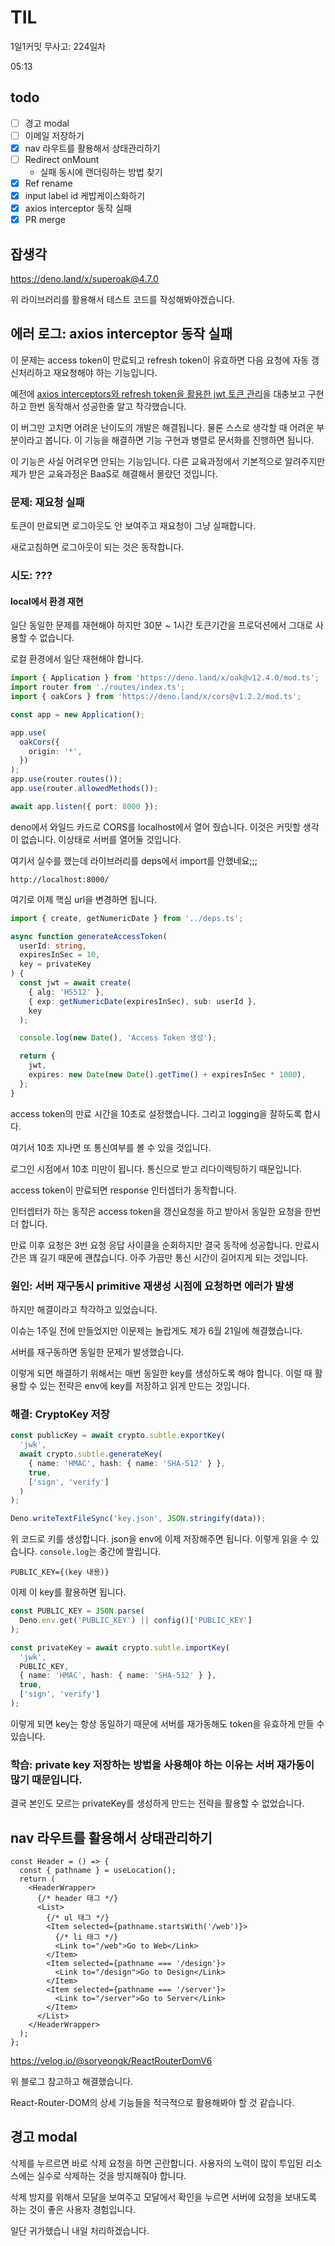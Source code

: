 # TIL

1일1커밋 무사고: 224일차

05:13

## todo

- [ ] 경고 modal
- [ ] 이메일 저장하기
- [x] nav 라우트를 활용해서 상태관리하기
- [ ] Redirect onMount
  - 실패 동시에 랜더링하는 방법 찾기
- [x] Ref rename
- [x] input label id 케밥케이스화하기
- [x] axios interceptor 동작 실패
- [x] PR merge

## 잡생각

https://deno.land/x/superoak@4.7.0

위 라이브러리를 활용해서 테스트 코드를 작성해봐야겠습니다.

## 에러 로그: axios interceptor 동작 실패

이 문제는 access token이 만료되고 refresh token이 유효하면 다음 요청에 자동 갱신처리하고 재요청해야 하는 기능입니다.

예전에 [axios interceptors와 refresh token을 활용한 jwt 토큰 관리](https://gusrb3164.github.io/web/2022/08/07/refresh-with-axios-for-client/)을 대충보고 구현하고 한번 동작해서 성공한줄 알고 착각했습니다.

이 버그만 고치면 어려운 난이도의 개발은 해결됩니다. 물론 스스로 생각할 때 어려운 부분이라고 봅니다. 이 기능을 해결하면 기능 구현과 병렬로 문서화를 진행하면 됩니다.

이 기능은 사실 어려우면 안되는 기능입니다. 다른 교육과정에서 기본적으로 알려주지만 제가 받은 교육과정은 BaaS로 해결해서 몰랐던 것입니다.

### 문제: 재요청 실패

토큰이 만료되면 로그아웃도 안 보여주고 재요청이 그냥 실패합니다.

새로고침하면 로그아웃이 되는 것은 동작합니다.

### 시도: ???

#### local에서 환경 재현

일단 동일한 문제를 재현해야 하지만 30분 ~ 1시간 토큰기간을 프로덕션에서 그대로 사용할 수 없습니다.

로컬 환경에서 일단 재현해야 합니다.

```ts
import { Application } from 'https://deno.land/x/oak@v12.4.0/mod.ts';
import router from './routes/index.ts';
import { oakCors } from 'https://deno.land/x/cors@v1.2.2/mod.ts';

const app = new Application();

app.use(
  oakCors({
    origin: '*',
  })
);
app.use(router.routes());
app.use(router.allowedMethods());

await app.listen({ port: 8000 });
```

deno에서 와일드 카드로 CORS를 localhost에서 열어 줬습니다. 이것은 커밋할 생각이 없습니다. 이상태로 서버를 열어둘 것입니다.

여기서 실수를 했는데 라이브러리를 deps에서 import를 안했네요;;;

```
http://localhost:8000/
```

여기로 이제 핵심 url을 변경하면 됩니다.

```ts
import { create, getNumericDate } from '../deps.ts';

async function generateAccessToken(
  userId: string,
  expiresInSec = 10,
  key = privateKey
) {
  const jwt = await create(
    { alg: 'HS512' },
    { exp: getNumericDate(expiresInSec), sub: userId },
    key
  );

  console.log(new Date(), 'Access Token 생성');

  return {
    jwt,
    expires: new Date(new Date().getTime() + expiresInSec * 1000),
  };
}
```

access token의 만료 시간을 10초로 설정했습니다. 그리고 logging을 잘하도록 합시다.

여기서 10초 지나면 또 통신여부를 볼 수 있을 것입니다.

로그인 시점에서 10초 미만이 됩니다. 통신으로 받고 리다이렉팅하기 때문입니다.

access token이 만료되면 response 인터셉터가 동작합니다.

인터셉터가 하는 동작은 access token을 갱신요청을 하고 받아서 동일한 요청을 한번더 합니다.

만료 이후 요청은 3번 요청 응답 사이클을 순회하지만 결국 동작에 성공합니다. 만료시간은 꽤 길기 때문에 괜찮습니다. 아주 가끔만 통신 시간이 길어지게 되는 것입니다.

### 원인: 서버 재구동시 primitive 재생성 시점에 요청하면 에러가 발생

하지만 해결이라고 착각하고 있었습니다.

이슈는 1주일 전에 만들었지만 이문제는 놀랍게도 제가 6월 21일에 해결했습니다.

서버를 재구동하면 동일한 문제가 발생했습니다.

이렇게 되면 해결하기 위해서는 매번 동일한 key를 생성하도록 해야 합니다. 이럴 때 활용할 수 있는 전략은 env에 key를 저장하고 읽게 만드는 것입니다.

### 해결: CryptoKey 저장

```ts
const publicKey = await crypto.subtle.exportKey(
  'jwk',
  await crypto.subtle.generateKey(
    { name: 'HMAC', hash: { name: 'SHA-512' } },
    true,
    ['sign', 'verify']
  )
);

Deno.writeTextFileSync('key.json', JSON.stringify(data));
```

위 코드로 키를 생성합니다. json을 env에 이제 저장해주면 됩니다. 이렇게 읽을 수 있습니다. `console.log`는 중간에 짤립니다.

```
PUBLIC_KEY={(key 내용)}
```

이제 이 key를 활용하면 됩니다.

```ts
const PUBLIC_KEY = JSON.parse(
  Deno.env.get('PUBLIC_KEY') || config()['PUBLIC_KEY']
);

const privateKey = await crypto.subtle.importKey(
  'jwk',
  PUBLIC_KEY,
  { name: 'HMAC', hash: { name: 'SHA-512' } },
  true,
  ['sign', 'verify']
);
```

이렇게 되면 key는 항상 동일하기 때문에 서버를 재가동해도 token을 유효하게 만들 수 있습니다.

### 학습: private key 저장하는 방법을 사용해야 하는 이유는 서버 재가동이 많기 때문입니다.

결국 본인도 모르는 privateKey를 생성하게 만드는 전략을 활용할 수 없었습니다.

## nav 라우트를 활용해서 상태관리하기

```tsx
const Header = () => {
  const { pathname } = useLocation();
  return (
    <HeaderWrapper>
      {/* header 태그 */}
      <List>
        {/* ul 태그 */}
        <Item selected={pathname.startsWith('/web')}>
          {/* li 태그 */}
          <Link to="/web">Go to Web</Link>
        </Item>
        <Item selected={pathname === '/design'}>
          <Link to="/design">Go to Design</Link>
        </Item>
        <Item selected={pathname === '/server'}>
          <Link to="/server">Go to Server</Link>
        </Item>
      </List>
    </HeaderWrapper>
  );
};
```

https://velog.io/@soryeongk/ReactRouterDomV6

위 블로그 참고하고 해결했습니다.

React-Router-DOM의 상세 기능들을 적극적으로 활용해봐야 할 것 같습니다.

## 경고 modal

삭제를 누르르면 바로 삭제 요청을 하면 곤란합니다. 사용자의 노력이 많이 투입된 리소스에는 실수로 삭제하는 것을 방지해줘야 합니다.

삭제 방지를 위해서 모달을 보여주고 모달에서 확인을 누르면 서버에 요청을 보내도록 하는 것이 좋은 사용자 경험입니다.

일단 귀가했습니 내일 처리하겠습니다.
